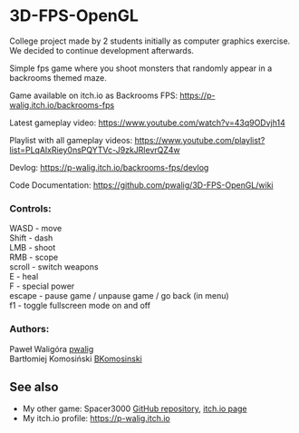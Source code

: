# 3D-FPS-OpenGL

College project made by 2 students initially as computer graphics exercise. We decided to continue development afterwards.

Simple fps game where you shoot monsters that randomly appear in a backrooms themed maze.

Game available on itch.io as Backrooms FPS: https://p-walig.itch.io/backrooms-fps

Latest gameplay video: https://www.youtube.com/watch?v=43q9ODvjh14

Playlist with all gameplay videos: https://www.youtube.com/playlist?list=PLqAlxRiey0nsPQYTVc-J9zkJRlevrQZ4w

Devlog: https://p-walig.itch.io/backrooms-fps/devlog

Code Documentation: https://github.com/pwalig/3D-FPS-OpenGL/wiki

### Controls:  
WASD - move  
Shift - dash  
LMB - shoot  
RMB - scope  
scroll - switch weapons  
E - heal  
F - special power  
escape - pause game / unpause game / go back (in menu)  
f1 - toggle fullscreen mode on and off

### Authors:  
Paweł Waligóra [pwalig](https://github.com/pwalig)  
Bartłomiej Komosiński [BKomosinski](https://github.com/BKomosinski)

## See also
* My other game: Spacer3000 [GitHub repository](https://github.com/pwalig/Spacer3000), [itch.io page](https://p-walig.itch.io/spacer-3000)
* My itch.io profile: https://p-walig.itch.io
